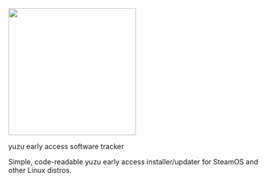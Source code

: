 <img src="https://github.com/styromaniac/YEAST/assets/43807387/49ad866a-637b-456a-b045-083adb25026f.png" height="256" width="256">

yuzu early access software tracker

Simple, code-readable yuzu early access installer/updater for SteamOS and other Linux distros.
